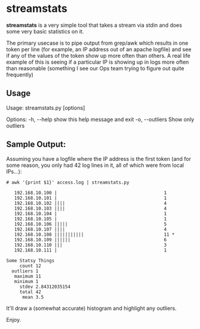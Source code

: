 # streamstats

**streamstats** is a very simple tool that takes a stream via stdin and does some very basic statistics on it.

The primary usecase is to pipe output from grep/awk which results in one token per line (for example, an IP address out of an apache logfile) and see if any of the values of the token show up more often than others. A real life example of this is seeing if a particular IP is showing up in logs more often than reasonable (something I see our Ops team trying to figure out quite frequently)

## Usage

Usage: streamstats.py [options]

Options:
  -h, --help      show this help message and exit
  -o, --outliers  Show only outliers

## Sample Output:

Assuming you have a logfile where the IP address is the first token (and for some reason, you only had 42 log lines in it, all of which were from local IPs...):

    # awk '{print $1}' access.log | streamstats.py

       192.168.10.100 |                                        1 
       192.168.10.101 |                                        1 
       192.168.10.102 ||||                                     4 
       192.168.10.103 ||||                                     4 
       192.168.10.104 |                                        1 
       192.168.10.105 |                                        1 
       192.168.10.106 |||||                                    5 
       192.168.10.107 ||||                                     4 
       192.168.10.108 |||||||||||                              11 *
       192.168.10.109 ||||||                                   6 
       192.168.10.110 |||                                      3 
       192.168.10.111 |                                        1 

    Some Statsy Things
         count 12
      outliers 1
       maximum 11
       minimum 1
         stdev 2.84312035154
         total 42
          mean 3.5

It'll draw a (somewhat accurate) histogram and highlight any outliers.

Enjoy.